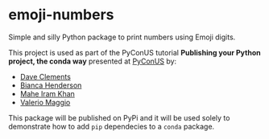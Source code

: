 # emoji-numbers
Simple and silly Python package to print numbers using Emoji digits.

This project is used as part of the PyConUS tutorial **Publishing your Python project, the conda way** 
presented at [PyConUS](https://us.pycon.org/2023/schedule/presentation/94/) by:

* [Dave Clements](https://us.pycon.org/2023/speaker/profile/108/)
* [Bianca Henderson](https://us.pycon.org/2023/speaker/profile/75/)
* [Mahe Iram Khan](https://us.pycon.org/2023/speaker/profile/166/)
* [Valerio Maggio](https://us.pycon.org/2023/speaker/profile/109/)

This package will be published on PyPi and it will be used solely
to demonstrate how to add `pip` dependecies to a `conda` package.
